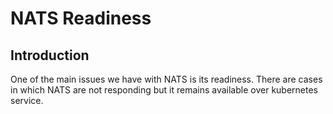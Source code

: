 # NATS Readiness

## Introduction

One of the main issues we have with NATS is its readiness. There are cases in which NATS are not responding but it remains available over kubernetes service.
